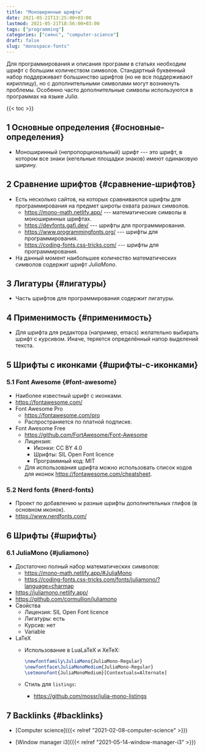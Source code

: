 ```yaml
---
title: "Моноширинные шрифты"
date: 2021-05-21T13:25:00+03:00
lastmod: 2021-05-21T18:56:00+03:00
tags: ["programming"]
categories: ["сиянс", "computer-science"]
draft: false
slug: "monospace-fonts"
---
```


Для программирования и описания программ в статьях необходим шрифт с большим количеством символов. Стандартный буквенный набор поддерживает большинство шрифтов (но не все поддерживают кириллицу), но с дополнительными символами могут возникнуть проблемы. Особенно часто дополнительные символы используются в программах на языке _Julia_.

<!--more-->

{{< toc >}}


## <span class="section-num">1</span> Основные определения {#основные-определения}

-   Моноширинный (непропорциональный) шрифт --- это шрифт, в котором все знаки (кегельные площадки знаков) имеют одинаковую ширину.


## <span class="section-num">2</span> Сравнение шрифтов {#сравнение-шрифтов}

-   Есть несколько сайтов, на которых сравниваются шрифты для программирования на предмет широты охвата разных символов.
    -   <https://mono-math.netlify.app/> --- математические символы в моноширинных шрифтах.
    -   <https://devfonts.gafi.dev/> --- шрифты для программирования.
    -   <https://www.programmingfonts.org/> --- шрифты для программирования.
    -   <https://coding-fonts.css-tricks.com/> --- шрифты для программирования.
-   На данный момент наибольшее количество математических символов содержит шрифт _JuliaMono_.


## <span class="section-num">3</span> Лигатуры {#лигатуры}

-   Часть шрифтов для программирования содержит лигатуры.


## <span class="section-num">4</span> Применимость {#применимость}

-   Для шрифта для редактора (например, emacs) желательно выбирать шрифт с курсивом. Иначе, теряется определённый напор выделений текста.


## <span class="section-num">5</span> Шрифты с иконками {#шрифты-с-иконками}


### <span class="section-num">5.1</span> Font Awesome {#font-awesome}

-   Наиболее известный шрифт с иконками.
-   <https://fontawesome.com/>
-   Font Awesome Pro
    -   <https://fontawesome.com/pro>
    -   Распространяется по платной подписке.
-   Font Awesome Free
    -   <https://github.com/FortAwesome/Font-Awesome>
    -   Лицензия:
        -   Иконки: CC BY 4.0
        -   Шрифты: SIL Open Font licence
        -   Программный код: MIT
    -   Для использования шрифта можно использовать список кодов для иконок <https://fontawesome.com/cheatsheet>.


### <span class="section-num">5.2</span> Nerd fonts {#nerd-fonts}

-   Проект по добавлению ы разные шрифты дополнительных глифов (в основном иконок).
-   <https://www.nerdfonts.com/>


## <span class="section-num">6</span> Шрифты {#шрифты}


### <span class="section-num">6.1</span> JuliaMono {#juliamono}

-   Достаточно полный набор математических символов:
    -   <https://mono-math.netlify.app/#JuliaMono>
    -   <https://coding-fonts.css-tricks.com/fonts/juliamono/?language=charmap>
-   <https://juliamono.netlify.app/>
-   <https://github.com/cormullion/juliamono>
-   Свойства
    -   Лицензия: SIL Open Font licence
    -   Лигатуры: есть
    -   Курсив: нет
    -   Variable
-   LaTeX
    -   Использование в LuaLaTeX и XeTeX:

        ```latex
        \newfontfamily\JuliaMono{JuliaMono-Regular}
        \newfontface\JuliaMonoMedium{JuliaMono-Regular}
        \setmonofont{JuliaMonoMedium}[Contextuals=Alternate]
        ```
    -   Стиль для `listings`:
        -   <https://github.com/mossr/julia-mono-listings>


## <span class="section-num">7</span> Backlinks {#backlinks}

-   [Computer science]({{< relref "2021-02-08-computer-science" >}})

<!--listend-->

-   [Window manager i3]({{< relref "2021-05-14-window-manager-i3" >}})
